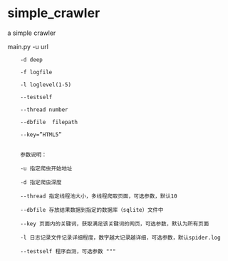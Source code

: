 simple_crawler
==============

a simple crawler

main.py 
        -u url

        -d deep 
        
        -f logfile 
        
        -l loglevel(1-5)  
        
        --testself 
        
        --thread number 
        
        --dbfile  filepath  
        
        --key=”HTML5” 
        
    
        参数说明：
        
        -u 指定爬虫开始地址
        
        -d 指定爬虫深度
        
        --thread 指定线程池大小，多线程爬取页面，可选参数，默认10
        
        --dbfile 存放结果数据到指定的数据库（sqlite）文件中
        
        --key 页面内的关键词，获取满足该关键词的网页，可选参数，默认为所有页面
        
        -l 日志记录文件记录详细程度，数字越大记录越详细，可选参数，默认spider.log
        
        --testself 程序自测，可选参数 """
